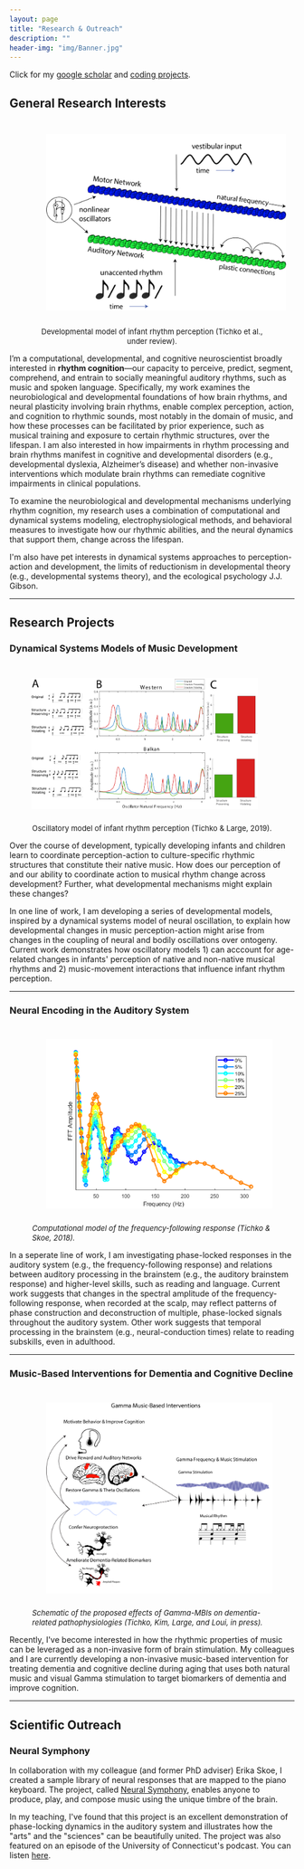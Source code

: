```yaml
---
layout: page
title: "Research & Outreach"
description: ""
header-img: "img/Banner.jpg"
---
```


Click for my [google scholar](https://scholar.google.com/citations?user=HYUPaSIAAAAJ&hl=en&authuser=1) and [coding projects](https://github.com/ptichko). 

## General Research Interests

<center><figure>
        <img src="/img/PhillipsSilver_Network.png" alt="Rhythm Model" width="500" hspace="25" vspace="25" />
        <figcaption>
                <font size="2">Developmental model of infant rhythm perception (Tichko et al., under review).</font>
        </figcaption>
</figure></center>

I’m a computational, developmental, and cognitive neuroscientist broadly interested in **rhythm cognition**—our capacity to perceive, predict, segment, comprehend, and entrain to socially meaningful auditory rhythms, such as music and spoken language. Specifically, my work examines the neurobiological and developmental foundations of how brain rhythms, and neural plasticity involving brain rhythms, enable complex perception, action, and cognition to rhythmic sounds, most notably in the domain of music, and how these processes can be facilitated by prior experience, such as musical training and exposure to certain rhythmic structures, over the lifespan. I am also interested in how impairments in rhythm processing and brain rhythms manifest in cognitive and developmental disorders (e.g., developmental dyslexia, Alzheimer’s disease) and whether non-invasive interventions which modulate brain rhythms can remediate cognitive impairments in clinical populations. 

To examine the neurobiological and developmental mechanisms underlying rhythm cognition, my research uses a combination of computational and dynamical systems modeling, electrophysiological methods, and behavioral measures to investigate how our rhythmic abilities, and the neural dynamics that support them, change across the lifespan.

I'm also have pet interests in dynamical systems approaches to perception-action and development, the limits of reductionism in developmental theory (e.g., developmental systems theory), and the ecological psychology J.J. Gibson.
___

## Research Projects

### Dynamical Systems Models of Music Development

<div class="left_figure"><figure>
        <img src="/img/TichkoLarge2019.png" alt="Tichko and Large 2019" style="float: right" width="400" hspace="25" vspace="25" />
        <figcaption>
                <font size="2">Oscillatory model of infant rhythm perception (Tichko & Large, 2019).</font>
        </figcaption>
</figure></div>

Over the course of development, typically developing infants and children learn to coordinate perception-action to culture-specific rhythmic structures that constitute their native music. How does our perception of and our ability to coordinate action to musical rhythm change across development? Further, what developmental mechanisms might explain these changes?

In one line of work, I am developing a series of developmental models, inspired by a dynamical systems model of neural oscillation, to explain how developmental changes in music perception-action might arise from changes in the coupling of neural and bodily oscillations over ontogeny. Current work demonstrates how oscillatory models 1) can acccount for age-related changes in infants' perception of native and non-native musical rhythms and 2) music-movement interactions that influence infant rhythm perception.

___

### Neural Encoding in the Auditory System

<div class="left_figure"><figure>
	<img src="/img/FFR_G5.png" alt="FFR Fine Structure Model" style="float: left" width="400" hspace="25" vspace="25" />
	<figcaption>
		<font size="2"><i>Computational model of the frequency-following response (Tichko & Skoe, 2018).</i></font>
	</figcaption>
</figure></div>

In a seperate line of work, I am investigating phase-locked responses in the auditory system (e.g., the frequency-following response) and relations between auditory processing in the brainstem (e.g., the auditory brainstem response) and higher-level skills, such as reading and language. Current work suggests that changes in the spectral amplitude of the frequency-following response, when recorded at the scalp, may reflect patterns of phase construction and deconstruction of multiple, phase-locked signals throughout the auditory system. Other work suggests that temporal processing in the brainstem (e.g., neural-conduction times) relate to reading subskills, even in adulthood. 

___

### Music-Based Interventions for Dementia and Cognitive Decline

<div class="left_figure"><figure>
	<img src="/img/GammaMBIs.png" alt="Gamma Music-Based Interventions (Gamma-MBIs)" style="float: left" width="400" hspace="25" vspace="25" />
	<figcaption>
		<font size="2"><i> Schematic of the proposed effects of Gamma-MBIs on dementia-related pathophysiologies (Tichko, Kim, Large, and Loui, in press).</i></font>
	</figcaption>
</figure></div>

Recently, I've become interested in how the rhythmic properties of music can be leveraged as a non-invasive form of brain stimulation. My colleagues and I are currently developing a non-invasive music-based intervention for treating dementia and cognitive decline during aging that uses both natural music and visual Gamma stimulation to target biomarkers of dementia and improve cognition.

___


## Scientific Outreach 

### Neural Symphony

In collaboration with my colleague (and former PhD adviser) Erika Skoe, I created a sample library of neural responses that are mapped to the piano keyboard. The project, called [Neural Symphony](https://skoelab.uconn.edu/neural-symphony/), enables anyone to produce, play, and compose music using the unique timbre of the brain. 

In my teaching, I've found that this project is an excellent demonstration of phase-locking dynamics in the auditory system and illustrates how the "arts" and the "sciences" can be beautifully united. The project was also featured on an episode of the University of Connecticut's podcast. You can listen [here](https://uconn.edu/uconn360-podcast/episode-3-play-us-a-song-youre-the-piano-brain/).

